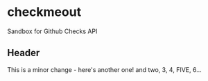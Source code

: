 # checkmeout
Sandbox for Github Checks API

## Header
This is a minor change - here's another one! and two, 3, 4, FIVE, 6...
